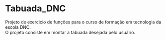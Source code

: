 # Tabuada_DNC

Projeto de exercicio de funções para o curso de formação em tecnologia da escola DNC.<br>
O projeto consiste em montar a tabuada desejada pelo usuário.
